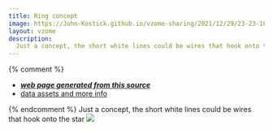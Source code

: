 ```yaml
---
title: Ring concept
image: https://John-Kostick.github.io/vzome-sharing/2021/12/29/23-23-10-Ring-concept/Ring-concept.png
layout: vzome
description:
  Just a concept, the short white lines could be wires that hook onto the star.
---
```


{% comment %}
 - [***web page generated from this source***][post]
 - [data assets and more info][github]

[post]: <https://John-Kostick.github.io/vzome-sharing/2021/12/29/Ring-concept-23-23-10.html>
[github]: <https://github.com/John-Kostick/vzome-sharing/tree/main/2021/12/29/23-23-10-Ring-concept/>
{% endcomment %}
 Just a concept, the short white lines could be wires that hook onto the star
<vzome-viewer style="width: 100%; height: 100vh;"
       src="https://John-Kostick.github.io/vzome-sharing/2021/12/29/23-23-10-Ring-concept/Ring-concept.vZome" >
  <img src="https://John-Kostick.github.io/vzome-sharing/2021/12/29/23-23-10-Ring-concept/Ring-concept.png" />
</vzome-viewer>
